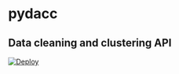# pydacc
## Data cleaning and clustering API

[![Deploy](https://button.deta.dev/1/svg)](https://go.deta.dev/deploy)
